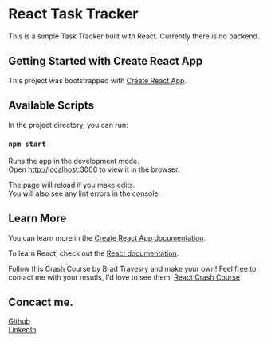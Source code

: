 # React Task Tracker

This is a simple Task Tracker built with React. Currently there is no backend.

## Getting Started with Create React App

This project was bootstrapped with [Create React App](https://github.com/facebook/create-react-app).

## Available Scripts

In the project directory, you can run:

### `npm start`

Runs the app in the development mode.\
Open [http://localhost:3000](http://localhost:3000) to view it in the browser.

The page will reload if you make edits.\
You will also see any lint errors in the console.


## Learn More

You can learn more in the [Create React App documentation](https://facebook.github.io/create-react-app/docs/getting-started).

To learn React, check out the [React documentation](https://reactjs.org/).

Follow this Crash Course by Brad Travesry and make your own! Feel free to contact me with your resutls, I'd love to see them!
[React Crash Course](https://www.youtube.com/watch?v=w7ejDZ8SWv8)

## Concact me.

[Github](https://github.com/ZakkFast)<br>
[LinkedIn](https://www.linkedin.com/in/zachary-fast/)


